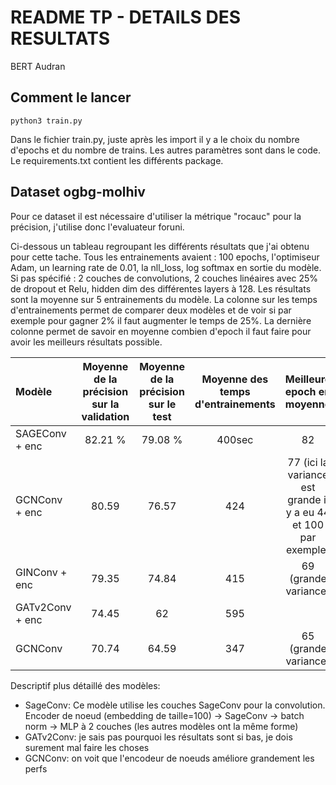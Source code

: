 # README TP - DETAILS DES RESULTATS
BERT Audran

## Comment le lancer

```
python3 train.py
```

Dans le fichier train.py, juste après les import il y a le choix du nombre d'epochs et du nombre de trains.
Les autres paramètres sont dans le code.
Le requirements.txt contient les différents package.

## Dataset ogbg-molhiv

Pour ce dataset il est nécessaire d'utiliser la métrique "rocauc" pour la précision, j'utilise donc l'evaluateur foruni.

Ci-dessous un tableau regroupant les différents résultats que j'ai obtenu pour cette tache. 
Tous les entrainements avaient : 100 epochs, l'optimiseur Adam, un learning rate de 0.01, la nll_loss, log softmax en sortie du modèle. Si pas spécifié : 2 couches de convolutions, 2 couches linéaires avec 25% de dropout et Relu, hidden dim des différentes layers à 128.
Les résultats sont la moyenne sur 5 entrainements du modèle.
La colonne sur les temps d'entrainements permet de comparer deux modèles et de voir si par exemple pour gagner 2% il faut augmenter le temps de 25%.
La dernière colonne permet de savoir en moyenne combien d'epoch il faut faire pour avoir les meilleurs résultats possible.

| Modèle            | Moyenne de la précision sur la validation | Moyenne de la précision sur le test | Moyenne des temps d'entrainements |                            Meilleure epoch en moyenne                             |
|:------------------|:-----------------------------------------:|:-----------------------------------:|:---------------------------------:|:---------------------------------------------------------------------------------:|
| SAGEConv + enc    |                  82.21 %                  |               79.08 %               |              400sec               |                                        82                                         |
| GCNConv + enc     |                   80.59                   |                76.57                |                424                |          77 (ici la variance est grande il y a eu 44 et 100 par exemple)          |
| GINConv + enc     |                   79.35                   |                74.84                |                415                |                               69 (grande variance)                                |
| GATv2Conv + enc   |                   74.45                   |                 62                  |                595                |                                                                                   |
| GCNConv           |                   70.74                   |                64.59                |                347                |                               65 (grande variance)                                |

Descriptif plus détaillé des modèles:
- SageConv: Ce modèle utilise les couches SageConv pour la convolution. Encoder de noeud (embedding de taille=100) -> SageConv -> batch norm -> MLP à 2 couches (les autres modèles ont la même forme)
- GATv2Conv: je sais pas pourquoi les résultats sont si bas, je dois surement mal faire les choses
- GCNConv: on voit que l'encodeur de noeuds améliore grandement les perfs